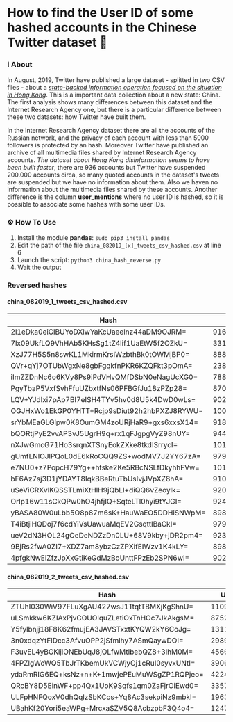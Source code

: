 # How to find the User ID of some hashed accounts in the Chinese Twitter dataset 🦆

### ℹ️ About

In August, 2019, Twitter have published a large dataset - splitted in two CSV files - about a [_state-backed information operation focused on the situation in Hong Kong_](https://blog.twitter.com/en_us/topics/company/2019/information_operations_directed_at_Hong_Kong.html). This is a important data collection about a new state: China. The first analysis shows many differences between this dataset and the Internet Research Agency one, but there is a particular difference between these two datasets: how Twitter have built them.

In the Internet Research Agency dataset there are all the accounts of the Russian network, and the privacy of each account with less than 5000 followers is protected by an hash. Moreover Twitter have published an archive of all multimedia files shared by Internet Research Agency accounts. _The dataset about Hong Kong disinformation seems to have been built faster_, there are 936 accounts but Twitter have suspended 200.000 accounts circa, so many quoted accounts in the dataset's tweets are suspended but we have no information about them. Also we haven no information about the multimedia files shared by these accounts. Another difference is the column **user_mentions** where no user ID is hashed, so it is possible to associate some hashes with some user IDs.

### ⚙️ How To Use

1. Install the module **pandas**: `sudo pip3 install pandas`
2. Edit the path of the file `china_082019_[x]_tweets_csv_hashed.csv` at line 6
3. Launch the script: `python3 china_hash_reverse.py`
4. Wait the output

### Reversed hashes

#### china_082019_1_tweets_csv_hashed.csv

| **Hash**  | **User ID**  |
|---|---|
| 2l1eDka0eiClBUYoDXlwYaKcUaeelnz44aDM9OJRM= | 916297908357554178 |
| 7lx09UkfLQ9VhHAb5KHsSg1tZ4lif1UaEtW5f2OZkU= | 33123699 |
| XzJ77H5S5n8swKL1MkirmKrsIWzbthBk0tOWMjBP0= | 888030317117751296 |
| QVr+qYj7OTUbWgxNe8gbFgqkfnPKR6KZQFkt3pOmA= | 2381868864 |
| iImZZDnNc6o6KVy8Ps9iPdVHvQMfDSbN0eNagUcXG0= | 788333692682895360 |
| PgyTbaP5VxfSvhFfuUZbxtfNs06PFBGfJu18zPZp28= | 870957478489534464 |
| LQV+YJdIxi7pAp7BI7eISH4TYv5hv0d8U5k4DwD0wLs= | 902780657616773120 |
| OGJHxWo1EkGP0YHTT+Rcjp9sDiut92h2hbPXZJ8RYWU= | 1005232100 |
| srYbMEaGLGlpw0K8OumGM4zoURjHaR9+gxs6xxsX14= | 918004408989782016 |
| bQORtjPyE2vvAP3vJ5UgrH9q+rx1qFJgpgVyZ98nUY= | 944917444958793728 |
| nXJwGmcG71Ho3srqnXTSnyEokZXke8tkdISrrycI= | 1011660564 |
| gUmfLNlOJlPQoL0dE6kRoCQQ9ZS+wodMV7J2YY67zA= | 979186863964610561 |
| e7NU0+z7PopcH79Yg++htske2Ke5RBcNSLfDkyhhFVw= | 1010738701 |
| bF6Az7sj3D1jYDAYT8IqkBBeRtuTbUsIvjJVpXZ8hA= | 910185551948476416 |
| uSeViCRXvlKQSSTLmiXtHlH9jQbLI+diQQ6vZeoylk= | 920541688551981056 |
| OrIp16w11sCkQPw0hO4jhfjIQ+SqteLTl0hyi9tYJGI= | 924426505832185856 |
| yBASA80W0uLbb5O8p87m6sK+HauWaEO5DDHiSNWpM= | 898929850047660032 |
| T4iBtjiHQDoj7f6cdYiVsUawuaMqEV2GsqttlBaCkI= | 979184325236109314 |
| ueV2dN3HOL24gOeDeNDZzDn0LU+68V9kby+jDR2pm4= | 923384722020900864 |
| 9BjRs2fwA0ZI7+XDZ7am8ybzCzZPXifEIWzv1K4kLY= | 898929649987854336 |
| 4pfgkNwEiZfzJpXxGtiKeGdMzBoUnttFPzEb2SPN6wI= | 902779689026162688 |

#### china_082019_2_tweets_csv_hashed.csv

| **Hash**  | **User ID**  |
|---|---|
| ZTUhI030WiV97FLuXgAU427wsJ1TtqtTBMXjKgShnU= | 1109204197 |
| uLSmkkw6KZIAxPjvCOUOlquZLetiOxTnHOc7JkAkgsM= | 87521624 |
| Y5fylbnjj18F8K62fmujEA3JAVSTxxtKYQW2kY6CoJg= | 1311202902 |
| 3n0xdqzYtFlDcc3AfvuOPP2jSfmlhy7ASmQaywDOI= | 2989619897 |
| F3uvEL4yBGKljlONEbUqJ8jOLfwMtIbebQZ8+3lhM0M= | 4566153013 |
| 4FPZlgWoWQ5TbJrTKbemUkVCWjyOj1cRuI0syvxUNtI= | 39066713 |
| ydaRmRIG6EQ+ksNz+n+K+1mwjePEuMuWSgZP1RQPjeo= | 422403967 |
| QRcBY8D5EinWF+pp4Qx1UoK9Sqfs1qm0ZaFjrOiEwd0= | 3357417580 |
| ULFpHNFQoxV0dhQqlzSbKCos+Yq8Ac3sekpiNz9mbkI= | 19639625 |
| UBahKf20Yori5eaWPg+MrcxaSZV5Q8AcbzpbF3Q4o4= | 1247225640 |
